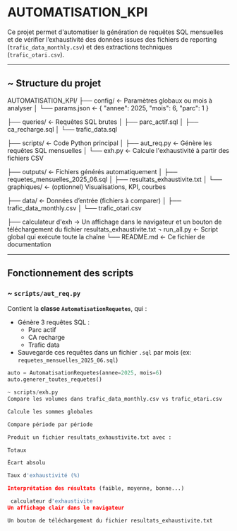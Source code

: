 #  AUTOMATISATION_KPI

Ce projet permet d'automatiser la génération de requêtes SQL mensuelles et de vérifier l’exhaustivité des données issues des fichiers de reporting (`trafic_data_monthly.csv`) et des extractions techniques (`trafic_otari.csv`).

---

## ~ Structure du projet

AUTOMATISATION_KPI/
├── config/             ← Paramètres globaux ou mois à analyser
│ └── params.json       ← { "annee": 2025, "mois": 6, "parc": 1 }

├── queries/            ← Requêtes SQL brutes
│ ├── parc_actif.sql
│ ├── ca_recharge.sql
│ └── trafic_data.sql

├── scripts/                ← Code Python principal
│ ├── aut_req.py            ← Génère les requêtes SQL mensuelles
│ └── exh.py                ← Calcule l'exhaustivité à partir des fichiers CSV

├── outputs/                ← Fichiers générés automatiquement
│ ├── requetes_mensuelles_2025_06.sql
│ ├── resultats_exhaustivite.txt
│ └── graphiques/           ← (optionnel) Visualisations, KPI, courbes

├── data/                   ← Données d’entrée (fichiers à comparer)
│ ├── trafic_data_monthly.csv
│ └── trafic_otari.csv

├── calculateur d'exh  -> Un affichage dans le navigateur et un bouton de téléchargement du fichier resultats_exhaustivite.txt
¬ run_all.py              ← Script global qui exécute toute la chaîne
└── README.md             ← Ce fichier de documentation


---

##  Fonctionnement des scripts

### ~ `scripts/aut_req.py`

Contient la **classe `AutomatisationRequetes`**, qui :
- Génère 3 requêtes SQL :
  - Parc actif
  - CA recharge
  - Trafic data
- Sauvegarde ces requêtes dans un fichier `.sql` par mois (ex: `requetes_mensuelles_2025_06.sql`)

```python
auto = AutomatisationRequetes(annee=2025, mois=6)
auto.generer_toutes_requetes()

~ scripts/exh.py
Compare les volumes dans trafic_data_monthly.csv vs trafic_otari.csv

Calcule les sommes globales

Compare période par période

Produit un fichier resultats_exhaustivite.txt avec :

Totaux

Écart absolu

Taux d'exhaustivité (%)

Interprétation des résultats (faible, moyenne, bonne...)

 calculateur d'exhaustivite 
Un affichage clair dans le navigateur

Un bouton de téléchargement du fichier resultats_exhaustivite.txt